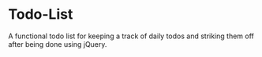 # Todo-List
A functional todo list for keeping a track of daily todos and striking them off after being done using jQuery.
